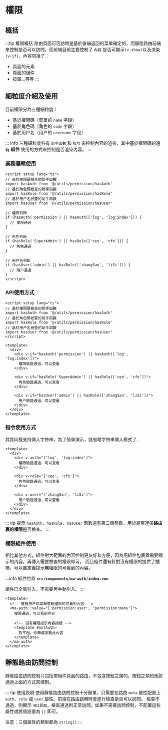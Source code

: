# 權限


## 概括
:::tip 權限概括
路由頁面可否訪問是基於後端返回的菜單確定的，而靜態路由前端來控制是否可以訪問。而前端目前主要控制了
`內容` 是否可顯示`(v-show)`以及渲染`(v-if)`，內容包括了：
- 頁面的元素
- 頁面的組件
- 按鈕...等等
:::

## 細粒度介紹及使用

目前權限分為三種細粒度：
- 基於權限碼（菜單的 `name` 字段）
- 基於角色碼（角色的 `code` 字段）
- 基於用户名（用户的 `username` 字段）

::: info
三種細粒度各有 `助手函數` 和 `指令` 來控制內容的渲染，其中基於權限碼的還有 **組件** 使用的方式來控制是否渲染內容。
:::

### 業務邏輯使用
```vue
<script setup lang="ts">
// 基於權限碼檢查的助手函數
import hasAuth from '@/utils/permission/hasAuth'
// 基於角色碼檢查的助手函數
import hasRole from '@/utils/permission/hasRole'
// 基於用户名檢查的助手函數
import hasUser from '@/utils/permission/hasUser'
  
// 權限判斷
if (hasAuth('permission') || hasAuth(['log', 'log:index'])) {
  // 權限通過
}

// 角色判斷
if (hasRole('SuperAdmin') || hasRole(['ceo', 'cfo'])) {
  // 角色通過
}

// 用户名判斷
if (hasUser('admin') || hasRole(['zhangSan', 'liSi'])) {
  // 用户通過
}
</script>
```

### API使用方式
```vue
<script setup lang="ts">
// 基於權限碼檢查的助手函數
import hasAuth from '@/utils/permission/hasAuth'
// 基於角色碼檢查的助手函數
import hasRole from '@/utils/permission/hasRole'
// 基於用户名檢查的助手函數
import hasUser from '@/utils/permission/hasUser'
</script>

<template>
  <div>
    <div v-if="hasAuth('permission') || hasAuth(['log', 'log:index'])">
      權限驗證通過，可以查看
    </div>
    
    <div v-if="hasRole('SuperAdmin') || hasRole(['ceo', 'cfo'])">
      角色驗證通過，可以查看
    </div>

    <div v-if="hasUser('admin') || hasRole(['zhangSan', 'liSi'])">
      用户驗證通過，可以查看
    </div>
  </div>
</template>
```

### 指令使用方式

其實同樣支持傳入字符串，為了簡單演示，就省略字符串傳入模式了.

```vue
<template>
  <div>
    <div v-auth="['log', 'log:index']">
      權限驗證通過，可以查看
    </div>
    
    <div v-role="['ceo', 'cfo']">
      角色驗證通過，可以查看
    </div>

    <div v-user="['zhangSan', 'liSi']">
      用户驗證通過，可以查看
    </div>
  </div>
</template>
```
::: tip 提示
`hasAuth`、`hasRole`、`hasUser` 函數還有第二個參數，用於是否連帶**路由裏的權限**是否檢查。
:::

### 權限組件使用

相比其他方式，組件對大範圍的內容控制更友好和方便，因為用組件包裹着需要顯示的內容，再傳入需要檢查的權限即可。
而且組件還有針對沒有權限的提供了插槽，可以自定義提示無權限的可看到的內容。

:::info 組件位置
**`src/components/ma-auth/index.vue`**

組件已全局引入，不需要再手動引入。
:::

```vue
<template>
  <!-- 擁有用户和菜單管理權限的可看到內容 -->
  <ma-auth :value="['permission:user', 'permission:menu']">
    權限通過，可以看到內容
    
    <!-- 沒有權限提示內容插槽 -->
    <template #notAuth>
      對不起，你無權瀏覽此內容
    </template>
  </ma-auth>
</template>
```

## 靜態路由訪問控制

靜態路由訪問控制只包括帶組件頁面的路由，不包含按鈕之類的，按鈕之類的應該通過上面的方式來控制。

::: tip 使用説明
使用靜態路由訪問控制十分簡單，只需要在路由 `meta` 屬性配置上 `auth`、`role` 或 `user` 屬性。前端在路由跳轉時會進行檢查是否可以訪問。
檢查不通過，則顯示 `403頁面`，檢查通過則正常訪問。如果不需要訪問控制，不配置這些屬性或將值設置為 `[]` 即可。


注意：三個屬性的類型都為 `string[]`
:::

